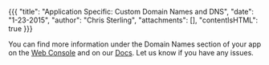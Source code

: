 {{{
  "title": "Application Specific: Custom Domain Names and DNS",
  "date": "1-23-2015",
  "author": "Chris Sterling",
  "attachments": [],
  "contentIsHTML": true
}}}


<p>You can find more information under the Domain Names section of your app on the <a href="https://console.appfog.com/apps">Web Console</a> and on our <a href="custom-domain-name.md">Docs</a>. Let us know if you have any issues.</p>
